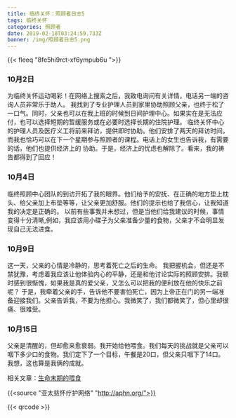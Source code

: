 ```yaml
---
title: 临终关怀：照顾者日志5
tags: 临终关怀
categories: 照顾者
date: 2019-02-18T03:24:59.733Z
banner: /img/照顾者日志5.png
---
```

{{< fleeq "8fe5hi9rct-xf6ympub6u ">}}

### 10月2日
为临终关怀运动喝彩！在网络上搜索之后，我致电询问有关详情，电话另一端的咨询人员非常乐于助人。
我找到了专业护理人员到家里协助照顾父亲，也终于松了一口气。同时，父亲也可以在我上班的时候到日间护理中心。如果实在是无法应付，也可以选择短期的暂缓服务或在必要时选择长期的住院护理。
临终关怀中心的护理人员及医疗义工将前来拜访，提供即时协助。他们安排了两天的拜访时间，而我也恰巧可以在下一个星期参与照顾者的课程。电话上的女生也告诉我，有需要的话，他们也提供经济上的 协助。于是，经济上的忧虑也解除了。看来，我的祷告都得到了回应！

### 10月4日
临终照顾中心团队的到访开拓了我的眼界。他们给予的安抚、在正确的地方垫上枕头、给父亲加上布垫等等，让父亲更加舒服。他们的提示也给了我信心，让我知道我的决定是正确的。
以前有些事我并未想过，但是当他们给我建议的时候，事情变得十分清晰,例如，我应该用小碟子为父亲准备少量的食物，父亲才不会明显发现自己无法进食。

### 10月9日
这一天，父亲的心情是冷静的，思考着死亡之后的生命。
我把握机会，但还是不禁犹豫，考虑着我应该让他体验内心的平静，还是和他讨论实际的照顾安排。我顿时感到很惭愧，如果我是真的爱父亲，又怎么可以把我的便利放在他的快乐之前呢？
于是，我牵着父亲的手，告诉他不要害怕死亡，因为上帝正在门的另一端准备迎接我们。父亲告诉我，不要为他担心。我微笑了，我们都微笑了，但心里却很痛、很难受。

### 10月15日
父亲是清醒的，但却愈来愈衰弱。我开始给他喂食。我们每天的挑战就是父亲可以咽下多少口的食物。我们定下了一个目标，午餐是20口，但父亲只咽下了14口。我想，这也算是我俩的成就。 


相关文章：[生命末期的喂食](https://www.nxaiyinling.com/blog/生命末期的喂食)

{{<source "亚太慈怀疗护网络" "http://aphn.org/">}} 

{{< qrcode >}} 

